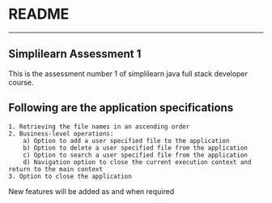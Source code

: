 # README
***

## Simplilearn Assessment 1

This is the assessment number 1 of simplilearn java full stack developer course.

## Following are the application specifications
    1. Retrieving the file names in an ascending order
    2. Business-level operations:
        a) Option to add a user specified file to the application
        b) Option to delete a user specified file from the application
        c) Option to search a user specified file from the application
        d) Navigation option to close the current execution context and return to the main context
    3. Option to close the application
    
New features will be added as and when required
